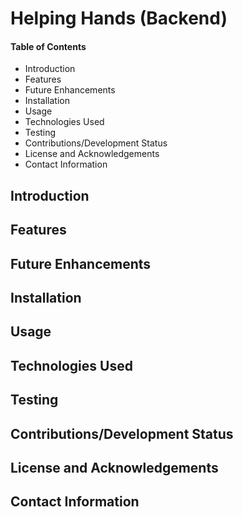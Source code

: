 # Helping Hands (Backend) 


#### Table of Contents
- Introduction
- Features
- Future Enhancements 
- Installation
- Usage
- Technologies Used
- Testing 
- Contributions/Development Status 
- License and Acknowledgements 
- Contact Information


## Introduction 


## Features 


## Future Enhancements 


## Installation   


## Usage 


## Technologies Used 


## Testing 


## Contributions/Development Status 


## License and Acknowledgements


## Contact Information 


